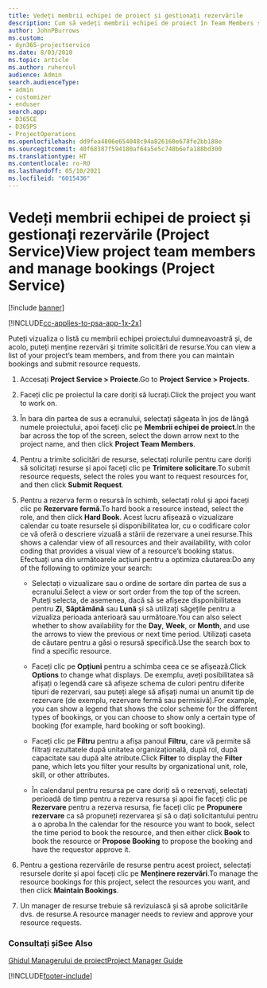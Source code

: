 ```yaml
---
title: Vedeți membrii echipei de proiect și gestionați rezervările
description: Cum să vedeți membrii echipei de proiect în Team Members și să gestionați rezervările în Project Service
author: JohnPBurrows
ms.custom:
- dyn365-projectservice
ms.date: 8/03/2018
ms.topic: article
ms.author: ruhercul
audience: Admin
search.audienceType:
- admin
- customizer
- enduser
search.app:
- D365CE
- D365PS
- ProjectOperations
ms.openlocfilehash: dd9fea4806e654048c94a826160e678fe2bb188e
ms.sourcegitcommit: 40f68387f594180af64a5e5c748b6efa188bd300
ms.translationtype: HT
ms.contentlocale: ro-RO
ms.lasthandoff: 05/10/2021
ms.locfileid: "6015436"
---
```

# <a name="view-project-team-members-and-manage-bookings-project-service"></a><span data-ttu-id="ec35b-103">Vedeți membrii echipei de proiect și gestionați rezervările (Project Service)</span><span class="sxs-lookup"><span data-stu-id="ec35b-103">View project team members and manage bookings (Project Service)</span></span>

[!include [banner](../includes/psa-now-project-operations.md)]

[!INCLUDE[cc-applies-to-psa-app-1x-2x](../includes/cc-applies-to-psa-app-1x-2x.md)]

<span data-ttu-id="ec35b-104">Puteți vizualiza o listă cu membrii echipei proiectului dumneavoastră și, de acolo, puteți menține rezervări și trimite solicitări de resurse.</span><span class="sxs-lookup"><span data-stu-id="ec35b-104">You can view a list of your project’s team members, and from there you can maintain bookings and submit resource requests.</span></span>  
  
1.  <span data-ttu-id="ec35b-105">Accesați **Project Service > Proiecte**.</span><span class="sxs-lookup"><span data-stu-id="ec35b-105">Go to **Project Service > Projects**.</span></span>  
  
2.  <span data-ttu-id="ec35b-106">Faceți clic pe proiectul la care doriți să lucrați.</span><span class="sxs-lookup"><span data-stu-id="ec35b-106">Click the project you want to work on.</span></span>  
  
3.  <span data-ttu-id="ec35b-107">În bara din partea de sus a ecranului, selectați săgeata în jos de lângă numele proiectului, apoi faceți clic pe **Membrii echipei de proiect**.</span><span class="sxs-lookup"><span data-stu-id="ec35b-107">In the bar across the top of the screen, select the down arrow next to the project name, and then click **Project Team Members**.</span></span>  
  
4.  <span data-ttu-id="ec35b-108">Pentru a trimite solicitări de resurse, selectați rolurile pentru care doriți să solicitați resurse și apoi faceți clic pe **Trimitere solicitare**.</span><span class="sxs-lookup"><span data-stu-id="ec35b-108">To submit resource requests, select the roles you want to request resources for, and then click **Submit Request**.</span></span>  
  
5.  <span data-ttu-id="ec35b-109">Pentru a rezerva ferm o resursă în schimb, selectați rolul și apoi faceți clic pe **Rezervare fermă**.</span><span class="sxs-lookup"><span data-stu-id="ec35b-109">To hard book a resource instead, select the role, and then click **Hard Book**.</span></span> <span data-ttu-id="ec35b-110">Acest lucru afișează o vizualizare calendar cu toate resursele și disponibilitatea lor, cu o codificare color ce vă oferă o descriere vizuală a stării de rezervare a unei resurse.</span><span class="sxs-lookup"><span data-stu-id="ec35b-110">This shows a calendar view of all resources and their availability, with color coding that provides a visual view of a resource’s booking status.</span></span> <span data-ttu-id="ec35b-111">Efectuați una din următoarele acțiuni pentru a optimiza căutarea:</span><span class="sxs-lookup"><span data-stu-id="ec35b-111">Do any of the following to optimize your search:</span></span>  
  
    -   <span data-ttu-id="ec35b-112">Selectați o vizualizare sau o ordine de sortare din partea de sus a ecranului.</span><span class="sxs-lookup"><span data-stu-id="ec35b-112">Select a view or sort order from the top of the screen.</span></span> <span data-ttu-id="ec35b-113">Puteți selecta, de asemenea, dacă să se afișeze disponibilitatea pentru **Zi**, **Săptămână** sau **Lună** și să utilizați săgețile pentru a vizualiza perioada anterioară sau următoare.</span><span class="sxs-lookup"><span data-stu-id="ec35b-113">You can also select whether to show availability for the **Day**, **Week**, or **Month**, and use the arrows to view the previous or next time period.</span></span> <span data-ttu-id="ec35b-114">Utilizați caseta de căutare pentru a găsi o resursă specifică.</span><span class="sxs-lookup"><span data-stu-id="ec35b-114">Use the search box to find a specific resource.</span></span>  
  
    -   <span data-ttu-id="ec35b-115">Faceți clic pe **Opțiuni** pentru a schimba ceea ce se afișează.</span><span class="sxs-lookup"><span data-stu-id="ec35b-115">Click **Options** to change what displays.</span></span> <span data-ttu-id="ec35b-116">De exemplu, aveți posibilitatea să afișați o legendă care să afișeze schema de culori pentru diferite tipuri de rezervari, sau puteți alege să afișați numai un anumit tip de rezervare (de exemplu, rezervare fermă sau permisivă).</span><span class="sxs-lookup"><span data-stu-id="ec35b-116">For example, you can show a legend that shows the color scheme for the different types of bookings, or you can choose to show only a certain type of booking (for example, hard booking or soft booking).</span></span>  
  
    -   <span data-ttu-id="ec35b-117">Faceți clic pe **Filtru** pentru a afișa panoul **Filtru**, care vă permite să filtrați rezultatele după unitatea organizațională, după rol, după capacitate sau după alte atribute.</span><span class="sxs-lookup"><span data-stu-id="ec35b-117">Click **Filter** to display the **Filter** pane, which lets you filter your results by organizational unit, role, skill, or other attributes.</span></span>  
  
    -   <span data-ttu-id="ec35b-118">În calendarul pentru resursa pe care doriți să o rezervați, selectați perioadă de timp pentru a rezerva resursa și apoi fie faceți clic pe **Rezervare** pentru a rezerva resursa, fie faceți clic pe **Propunere rezervare** ca să propuneți rezervarea și să o dați solicitantului pentru a o aproba.</span><span class="sxs-lookup"><span data-stu-id="ec35b-118">In the calendar for the resource you want to book, select the time period to book the resource, and then either click **Book** to book the resource or **Propose Booking** to propose the booking and have the requestor approve it.</span></span>  
  
6.  <span data-ttu-id="ec35b-119">Pentru a gestiona rezervările de resurse pentru acest proiect, selectați resursele dorite și apoi faceți clic pe **Menținere rezervări**.</span><span class="sxs-lookup"><span data-stu-id="ec35b-119">To manage the resource bookings for this project, select the resources you want, and then click **Maintain Bookings**.</span></span>  
  
7.  <span data-ttu-id="ec35b-120">Un manager de resurse trebuie să revizuiască și să aprobe solicitările dvs. de resurse.</span><span class="sxs-lookup"><span data-stu-id="ec35b-120">A resource manager needs to review and approve your resource requests.</span></span>  
  
### <a name="see-also"></a><span data-ttu-id="ec35b-121">Consultați și</span><span class="sxs-lookup"><span data-stu-id="ec35b-121">See Also</span></span>  
 [<span data-ttu-id="ec35b-122">Ghidul Managerului de proiect</span><span class="sxs-lookup"><span data-stu-id="ec35b-122">Project Manager Guide</span></span>](../psa/project-manager-guide.md)


[!INCLUDE[footer-include](../includes/footer-banner.md)]